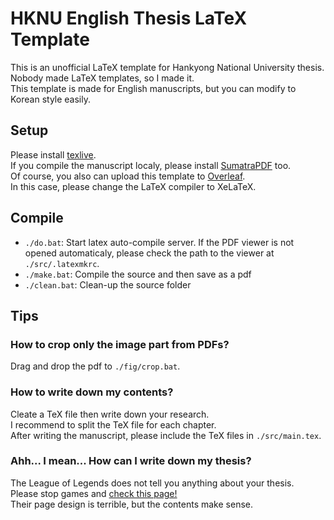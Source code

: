 # HKNU English Thesis LaTeX Template

This is an unofficial LaTeX template for Hankyong National University thesis. 
Nobody made LaTeX templates, so I made it.  
This template is made for English manuscripts, but you can modify to Korean style easily.

## Setup

Please install [texlive](http://www.tug.org/texlive/).  
If you compile the manuscript localy, please install [SumatraPDF](https://www.sumatrapdfreader.org/free-pdf-reader.html) too.  
Of course, you also can upload this template to [Overleaf](https://overleaf.com).  
In this case, please change the LaTeX compiler to XeLaTeX.

## Compile

-   `./do.bat`: Start latex auto-compile server. If the PDF viewer is not opened automaticaly, please check the path to the viewer at `./src/.latexmkrc`.
-   `./make.bat`: Compile the source and then save as a pdf
-   `./clean.bat`: Clean-up the source folder

## Tips

### How to crop only the image part from PDFs?

Drag and drop the pdf to `./fig/crop.bat`.

### How to write down my contents?

Cleate a TeX file then write down your research.  
I recommend to split the TeX file for each chapter.  
After writing the manuscript, please include the TeX files in `./src/main.tex`.

### Ahh... I mean... How can I write down my thesis?

The League of Legends does not tell you anything about your thesis.  
Please stop games and [check this page!](https://www.ldeo.columbia.edu/~martins/sen_sem/thesis_org.html)  
Their page design is terrible, but the contents make sense.
